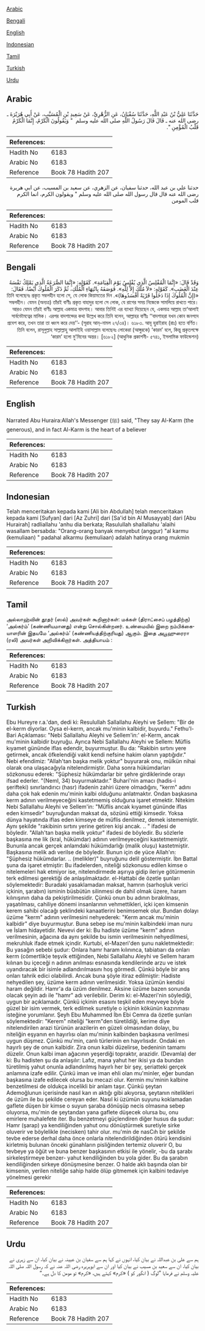 [Arabic](#arabic)

[Bengali](#bengali)

[English](#english)

[Indonesian](#indonesian)

[Tamil](#tamil)

[Turkish](#turkish)

[Urdu](#urdu)

## Arabic


<div dir="rtl" lang="ar" style={{fontSize:'larger',backgroundColor:'#f8f9fa',padding:20}}>
حَدَّثَنَا عَلِيُّ بْنُ عَبْدِ اللَّهِ، حَدَّثَنَا سُفْيَانُ، عَنِ الزُّهْرِيِّ، عَنْ سَعِيدِ بْنِ الْمُسَيَّبِ، عَنْ أَبِي هُرَيْرَةَ ـ رضى الله عنه ـ قَالَ قَالَ رَسُولُ اللَّهِ صلى الله عليه وسلم ‏ "‏ وَيَقُولُونَ الْكَرْمُ، إِنَّمَا الْكَرْمُ قَلْبُ الْمُؤْمِنِ ‏"‏‏.‏
</div>
<div style={{backgroundColor:'#f8f9fa',padding:20, marginBottom: 10}}><table> <thead> <tr> <th>References:</th> <th></th> </tr> </thead> <tbody><tr><td>Hadith No</td><td>6183</td></tr><tr><td>Arabic No</td><td>6183</td></tr><tr><td>Reference</td><td>Book 78 Hadith 207</td></tr></tbody></table></div>


<div dir="rtl" lang="ar" style={{fontSize:'larger',backgroundColor:'#f8f9fa',padding:20}}>
حدثنا علي بن عبد الله، حدثنا سفيان، عن الزهري، عن سعيد بن المسيب، عن ابي هريرة رضى الله عنه قال قال رسول الله صلى الله عليه وسلم " ويقولون الكرم، انما الكرم قلب المومن
</div>
<div style={{backgroundColor:'#f8f9fa',padding:20, marginBottom: 10}}><table> <thead> <tr> <th>References:</th> <th></th> </tr> </thead> <tbody><tr><td>Hadith No</td><td>6183</td></tr><tr><td>Arabic No</td><td>6183</td></tr><tr><td>Reference</td><td>Book 78 Hadith 207</td></tr></tbody></table></div>

## Bengali


<div dir="rtl" lang="bn" style={{fontSize:'larger',backgroundColor:'#f8f9fa',padding:20}}>
وَقَدْ قَالَ: «إِنَّمَا الْمُفْلِسُ الَّذِي يُفْلِسُ يَوْمَ الْقِيَامَةِ». كَقَوْلِهِ: «إِنَّمَا الصُّرَعَةُ الَّذِي يَمْلِكُ نَفْسَهُ عِنْدَ الْغَضَبِ». كَقَوْلِهِ: «لاَ مُلْكَ إِلاَّ لِلَّهِ». فَوَصَفَهُ بِانْتِهَاءِ الْمُلْكِ، ثُمَّ ذَكَرَ الْمُلُوكَ أَيْضًا، فَقَالَ: «(إِنَّ الْمُلُوكَ إِذَا دَخَلُوا قَرْيَةً أَفْسَدُوهَا)». তিনি বলেছেনঃ প্রকৃত সম্বলহীন হলো সে, যে লোক কিয়ামতের দিন সম্বলহীন। যেমন (অন্যত্র) তাঁরই বাণীঃ প্রকৃত বাহাদুর হলো সে লোক, যে রাগের সময় নিজেকে সামলিয়ে রাখতে পারে। আরও যেমন তাঁরই বাণীঃ আল্লাহ একমাত্র বাদশাহ। আবার তিনিই এর ব্যাখ্যা দিয়েছেন যে, একমাত্র আল্লাহ তা‘আলাই সার্বভৌমত্বের মালিক। এরপর বাদশাহ্দের কথা উল্লেখ করে তিনি বলেন, আল্লাহর বাণীঃ ‘‘বাদশাহরা যখন কোন জনপদে প্রবেশ করে, তখন তারা তা ধ্বংস করে দেয়’’- (সূরাহ আন্-নামল ২৭/৩৪)। ৬১৮৩. আবূ হুরাইরাহ (রাঃ) হতে বর্ণিত। তিনি বলেন, রাসূলুল্লাহ সাল্লাল্লাহু আলাইহি ওয়াসাল্লাম বলেছেনঃ লোকেরা (আঙ্গুরকে) ‘কারম’ বলে, কিন্তু প্রকৃতপক্ষে ‘কারম’ হলো মু’মিনের অন্তর। [৬১৮২] (আধুনিক প্রকাশনী- ৫৭৪১, ইসলামিক ফাউন্ডেশন)
</div>
<div style={{backgroundColor:'#f8f9fa',padding:20, marginBottom: 10}}><table> <thead> <tr> <th>References:</th> <th></th> </tr> </thead> <tbody><tr><td>Hadith No</td><td>6183</td></tr><tr><td>Arabic No</td><td>6183</td></tr><tr><td>Reference</td><td>Book 78 Hadith 207</td></tr></tbody></table></div>

## English


<div dir="ltr" lang="en" style={{fontSize:'larger',backgroundColor:'#f8f9fa',padding:20}}>
Narrated Abu Huraira:Allah's Messenger (ﷺ) said, "They say Al-Karm (the generous), and in fact Al-Karm is the heart of a believer
</div>
<div style={{backgroundColor:'#f8f9fa',padding:20, marginBottom: 10}}><table> <thead> <tr> <th>References:</th> <th></th> </tr> </thead> <tbody><tr><td>Hadith No</td><td>6183</td></tr><tr><td>Arabic No</td><td>6183</td></tr><tr><td>Reference</td><td>Book 78 Hadith 207</td></tr></tbody></table></div>

## Indonesian


<div dir="ltr" lang="id" style={{fontSize:'larger',backgroundColor:'#f8f9fa',padding:20}}>
Telah menceritakan kepada kami [Ali bin Abdullah] telah menceritakan kepada kami [Sufyan] dari [Az Zuhri] dari [Sa'id bin Al Musayyab] dari [Abu Hurairah] radliallahu 'anhu dia berkata; Rasulullah shallallahu 'alaihi wasallam bersabda: "Orang-orang banyak menyebut (anggur) "al karmu (kemuliaan) " padahal alkarmu (kemuliaan) adalah hatinya orang mukmin
</div>
<div style={{backgroundColor:'#f8f9fa',padding:20, marginBottom: 10}}><table> <thead> <tr> <th>References:</th> <th></th> </tr> </thead> <tbody><tr><td>Hadith No</td><td>6183</td></tr><tr><td>Arabic No</td><td>6183</td></tr><tr><td>Reference</td><td>Book 78 Hadith 207</td></tr></tbody></table></div>

## Tamil


<div dir="ltr" lang="ta" style={{fontSize:'larger',backgroundColor:'#f8f9fa',padding:20}}>
அல்லாஹ்வின் தூதர் (ஸல்) அவர்கள் கூறினார்கள்: மக்கள் (திராட்சைப் பழத்திற்கு) ‘அல்கர்ம்’ (கண்ணியமானது) என்று சொல்கின்றனர். உண்மையில் இறை நம்பிக்கையாளரின் இதயமே ‘அல்கர்ம்’ (கண்ணியத்திற்குரியது) ஆகும். இதை அபூஹுரைரா (ரலி) அவர்கள் அறிவிக்கிறார்கள். அத்தியாயம் :
</div>
<div style={{backgroundColor:'#f8f9fa',padding:20, marginBottom: 10}}><table> <thead> <tr> <th>References:</th> <th></th> </tr> </thead> <tbody><tr><td>Hadith No</td><td>6183</td></tr><tr><td>Arabic No</td><td>6183</td></tr><tr><td>Reference</td><td>Book 78 Hadith 207</td></tr></tbody></table></div>

## Turkish


<div dir="ltr" lang="tr" style={{fontSize:'larger',backgroundColor:'#f8f9fa',padding:20}}>
Ebu Hureyre r.a.'dan, dedi ki: Resulullah Sallallahu Aleyhi ve Sellem: "Bir de el-kerm diyorlar. Oysa el-kerm, ancak mu'minin kalbidir, buyurdu." Fethu'l-Bari Açıklaması: "Nebi Sallallahu Aleyhi ve Sellem'in:' el-Kerm, ancak mu'minin kalbidir buyruğu. Ayrıca Nebi Sallallahu Aleyhi ve Sellem: Müflis kıyamet gününde iflas edendir, buyurmuştur. Bu da: "Rakibin sırtını yere getirmek, ancak öfkelendiği vakit kendi nefsine hakim olanın yaptığıdır." Nebi efendimiz: "Allah'tan başka melik yoktur" buyurarak onu, mülkün nihai olarak ona ulaşacağıyla nitelendirmiştir. Daha sonra hükümdarları sözkonusu ederek: "Şüphesiz hükümdarlar bir şehre girdiklerinde orayı ifsad ederler. "(NemI, 34) buyurmaktadır." Buhari'nin amacı (hadis-i şerifteki) sınırlandırıcı (hasr) ifadenin zahiri üzere olmadığını, "kerm" adını daha çok hak edenin mu'minin kalbi olduğunu anlatmaktır. Ondan başkasına kerm adının verilmeyeceğini kastetmemiş olduğuna işaret etmektir. Nitekim Nebi Sallallahu Aleyhi ve Sellem'in: "Müflis ancak kıyamet gününde iflas eden kimsedir" buyruğundan maksat da, sözünü ettiği kimsedir. Yoksa dünya hayatında iflas eden kimseye de müflis denilmez, demek istememiştir. Aynı şekilde "rakibinin sırtını yerine getiren kişi ancak. .. " ifadesi de böyledir. "Allah'tan başka melik yoktur" ifadesi de böyledir. Bu sözlerle başkasına me lik (kral, hükümdar) adının verilmeyeceğini kastetmemiştir. Bununla ancak gerçek anlamdaki hükümdarlığı (malik oluşu) kastetmiştir. Başkasına melik adı verilse de böyledir. Bunun için de yüce Allah'ın: "Şüphesiz hükümdarlar. .. (melikler)" buyruğunu delil göstermiştir. İbn Battal şuna da işaret etmiştir: Bu ifadelerden, niteliği sözkonusu edilen kimse o nitelemeleri hak etmiyor ise, nitelendirmede aşırıya gidip ileriye götürmenin terk edilmesi gerektiği de anlaşılmaktadır. el-Hattabi de özetle şunları söylemektedir: Buradaki yasaklamadan maksat, hamrın (sarhoşluk verici içkinin, şarabın) isminin büsbütün silinmesi de dahil olmak üzere, haram kılınışının daha da pekiştirilmesidir. Çünkü onun bu adının bırakılması, yaşatılması, cahiliye dönemi insanlarının vehmettikleri, içki içen kimsenin kerem sahibi olacağı şeklindeki kanaatlerini benimsemek olur. Bundan dolayı üzüme "kerm" adının verilmesini nehyederek: "Kerm ancak mu'minin kalbidir" diye buyurmuştur. Buna sebep ise mu'minin kalbindeki iman nuru ve İslam hidayetidir. Nevevi der ki: Bu hadiste üzüme "kerm" adının verilmesinin, ağacına da aynı şekilde bu ismin verilmesinin nehyedilmesi, mekruhluk ifade etmek içindir. Kurtubi, el-Mazeri'den şunu nakletmektedir: Bu yasağın sebebi şudur: Onlara hamr haram kılınınca, tabiatıarı da onları kerm (cömertlik)e teşvik ettiğinden, Nebi Sallallahu Aleyhi ve Sellem haram kılınan bu içeceği n adının anılması esnasında kendilerinde arzu ve istek uyandıracak bir isimle adlandırılmasını hoş görmedi. Çünkü böyle bir anış onları tahrik edici olabilirdi. Ancak buna şöyle itiraz edilmiştir: Hadiste nehyedilen şey, üzüme kerm adının verilmesidir. Yoksa üzümün kendisi haram değildir. Hamr'a da üzüm denilmez. Aksine üzüme bazen sonunda olacak şeyin adı ile "hamr" adı verilebilir. Derim ki: el-Mazeri'nin söylediği, uygun bir açıklamadır. Çünkü içkinin esasını teşkil eden meyveye böyle güzel bir isim vermek, terk edilmek suretiyle o içkinin kökünün kazınması isteğine yorumlanır. Şeyh Ebu Muhammed İbn Ebi Cemra da özetle şunları söylemektedir: "Kerem" niteliği "kerm"den türetildiği, kerime diye nitelendirilen arazi türünün arazilerin en güzeli olmasından dolayı, bu niteliğin eşyanın en hayırlısı olan mu'minin kalbinden başkasına verilmesi uygun düşmez. Çünkü mu'min, canlı türlerinin en hayırlısıdır. Ondaki en hayırlı şey de onun kalbidir. Zira onun kalbi düzelirse, bedeninin tamamı düzelir. Onun kalbi iman ağacının yeşerdiği topraktır, arazidir. (Devamla) der ki: Bu hadisten şu da anlaşılır: Lafız, mana yahut her ikisi ya da bundan türetilmiş yahut onunla adlandırılmış hayırlı her bir şey, şeriatteki gerçek anlamına izafe edilir. Çünkü iman ve iman ehli olan mu'minler, eğer bundan başkasına izafe edilecek olursa bu mecazi olur. Kermin mu'minin kalbine benzetilmesi de oldukça incelikli bir anlam taşır. Çünkü şeytan Ademoğlunun içerisinde nasıl kan ın aktığı gibi akıyorsa, şeytanın nitelikleri de üzüm ile bu şekilde cereyan eder. Nasıl ki üzümün suyunu koklamadan gaflete düşen bir kimse o suyun şaraba dönüşüp necis olmasına sebep oluyorsa, mu'min de şeytandan yana gaflete düşecek olursa bu, onu emirlere muhalefete iter. Bu benzetmeyi güçlendiren diğer husus da şudur: Hamr (şarap) ya kendiliğinden yahut onu dönüştürmek suretiyle sirke oluverir ve böylelikle (necisken) tahir olur. mu'min de nasCıh bir şekilde tevbe ederse derhal daha önce onlarla nitelendirildiğinden ötürü kendisini kirletmiş bulunan önceki günahların pisliğinden tertemiz oluverir O, bu tevbeye ya öğüt ve buna benzer başkasının etkisi ile yönelir, -bu da şarabı sirkeleştirmeye benzer- yahut kendiliğinden bu yola gider. Bu da şarabın kendiliğinden sirkeye dönüşmesine benzer. O halde aklı başında olan bir kimsenin, yerilen niteliğe sahip halde ölüp gitmemek için kalbini tedaviye yönelmesi gerekir
</div>
<div style={{backgroundColor:'#f8f9fa',padding:20, marginBottom: 10}}><table> <thead> <tr> <th>References:</th> <th></th> </tr> </thead> <tbody><tr><td>Hadith No</td><td>6183</td></tr><tr><td>Arabic No</td><td>6183</td></tr><tr><td>Reference</td><td>Book 78 Hadith 207</td></tr></tbody></table></div>

## Urdu


<div dir="rtl" lang="ur" style={{fontSize:'larger',backgroundColor:'#f8f9fa',padding:20}}>
ہم سے علی بن عبداللہ نے بیان کیا، انہوں نے کہا ہم سے سفیان بن عیینہ نے بیان کیا، ان سے زہری نے بیان کیا، ان سے سعید بن مسیب نے بیان کیا اور ان سے ابوہریرہ رضی اللہ عنہ نے کہ رسول اللہ صلی اللہ علیہ وسلم نے فرمایا ”لوگ ( انگور کو ) «كرم» کہتے ہیں، «كرم» تو مومن کا دل ہے۔“
</div>
<div style={{backgroundColor:'#f8f9fa',padding:20, marginBottom: 10}}><table> <thead> <tr> <th>References:</th> <th></th> </tr> </thead> <tbody><tr><td>Hadith No</td><td>6183</td></tr><tr><td>Arabic No</td><td>6183</td></tr><tr><td>Reference</td><td>Book 78 Hadith 207</td></tr></tbody></table></div>